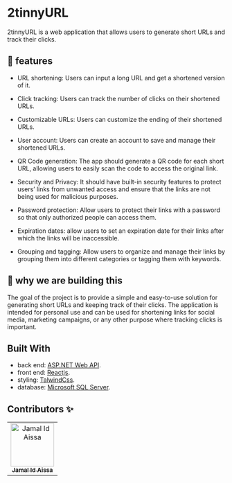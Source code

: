 # 2tinnyURL

2tinnyURL is a web application that allows users to generate short URLs and track their clicks.

## 🚀 features

- URL shortening: Users can input a long URL and get a shortened version of it.

- Click tracking: Users can track the number of clicks on their shortened URLs.

- Customizable URLs: Users can customize the ending of their shortened URLs.

- User account: Users can create an account to save and manage their shortened URLs.

- QR Code generation: The app should generate a QR code for each short URL, allowing users to easily scan the code to access the original link.

- Security and Privacy: It should have built-in security features to protect users’ links from unwanted access and ensure that the links are not being used for malicious purposes.

- Password protection: Allow users to protect their links with a password so that only authorized people can access them.

- Expiration dates: allow users to set an expiration date for their links after which the links will be inaccessible.

- Grouping and tagging: Allow users to organize and manage their links by grouping them into different categories or tagging them with keywords.

## 🤔 why we are building this

The goal of the project is to provide a simple and easy-to-use solution for generating short URLs and keeping track of their clicks. The application is intended for personal use and can be used for shortening links for social media, marketing campaigns, or any other purpose where tracking clicks is important.

## Built With

- back end: [ASP.NET Web API](https://dotnet.microsoft.com/en-us/apps/aspnet/apis).
- front end: [Reactjs](https://reactjs.org/).
- styling: [TalwindCss](https://tailwindcss.com/).
- database: [Microsoft SQL Server](https://www.microsoft.com/en-us/sql-server/). 

## Contributors ✨
<table>
  <tbody>
    <tr>
      <td align="center"><a href="https://jamalidaissa.vercel.app"><img src="https://avatars.githubusercontent.com/u/69154853?v=4" width="100px;" alt="Jamal Id Aissa"/><br /><sub><b>Jamal Id Aissa</b></sub></a><br /></td>
    </tr>
  </tbody>
</table>
